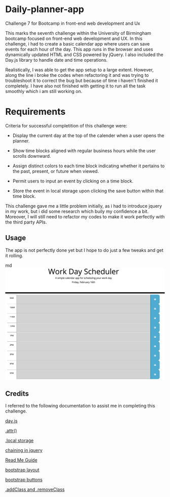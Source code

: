 # Daily-planner-app
Challenge 7 for Bootcamp in front-end web development and Ux

This marks the seventh challenge within the University of Birmingham bootcamp focused on front-end web development and UX.
In this challenge, i had to create a basic calendar app where users can save events for each hour of the day. This app runs in the browser and uses dynamically updated HTML and CSS powered by jQuery. I also included the Day.js library to handle date and time operations.

Realistically, I was able to get the app setup to a large extent. However, along the line i broke the codes when refactoring it and was trying to troubleshoot it to correct the bug but because of time i haven't finished it completely. I have also not finished with getting it to run all the task smoothly which i am still working on.

# Requirements


Criteria for successful completition of this challenge were:

* Display the current day at the top of the calender when a user opens the planner.
 
* Show time blocks aligned with regular business hours while the user scrolls downward.
 
* Assign distinct colors to each time block indicating whether it pertains to the past, present, or future when viewed.
 
* Permit users to input an event by clicking on a time block.

* Store the event in local storage upon clicking the save button within that time block.


This challenge gave me a little problem initially, as i had to introduce jquery in my work, but i did some research which buily my confidence a bit. Moreover, I will still need to refactor my codes to make it work perfectly with the third party APIs.


## Usage
The app is not perfectly done yet but I hope to do just a few tweaks and get it rolling.

md
    ![Screenshot 1](./screenshots/Screenshot%201.png)

   


## Credits

I referred to the following documentation to assist me in completing this challenge. 


[day.js](https://day.js.org/docs/en/display/format)


[.attr()](https://api.jquery.com/attr/)


[.local storage](https://developer.mozilla.org/en-US/docs/Web/API/Window/localStoragey)


[chaining in jquery](https://www.tutorialrepublic.com/jquery-tutorial/jquery-chaining.php)



[Read Me Guide](https://coding-boot-camp.github.io/full-stack/github/professional-readme-guide)

[bootstrap layout](https://getbootstrap.com/docs/5.3/layout/columns/#horizontal-alignment)

[bootstrap buttons](https://getbootstrap.com/docs/5.3/components/buttons/)

[.addClass and .removeClass](https://www.tutorialrepublic.com/jquery-tutorial/jquery-add-and-remove-css-classes.php)



